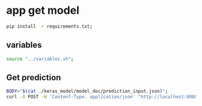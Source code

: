 # app get model

```bash
pip install -r requirements.txt;
```

## variables
```bash
source "../variables.sh";
```

## Get prediction
```bash
BODY="$(cat ./keras_model/model_doc/prediction_input.json)";
curl -X POST -H 'Content-Type: application/json' "http://localhost:8080/api/keras/${JOB_NAME}" -d "${BODY}";
```
